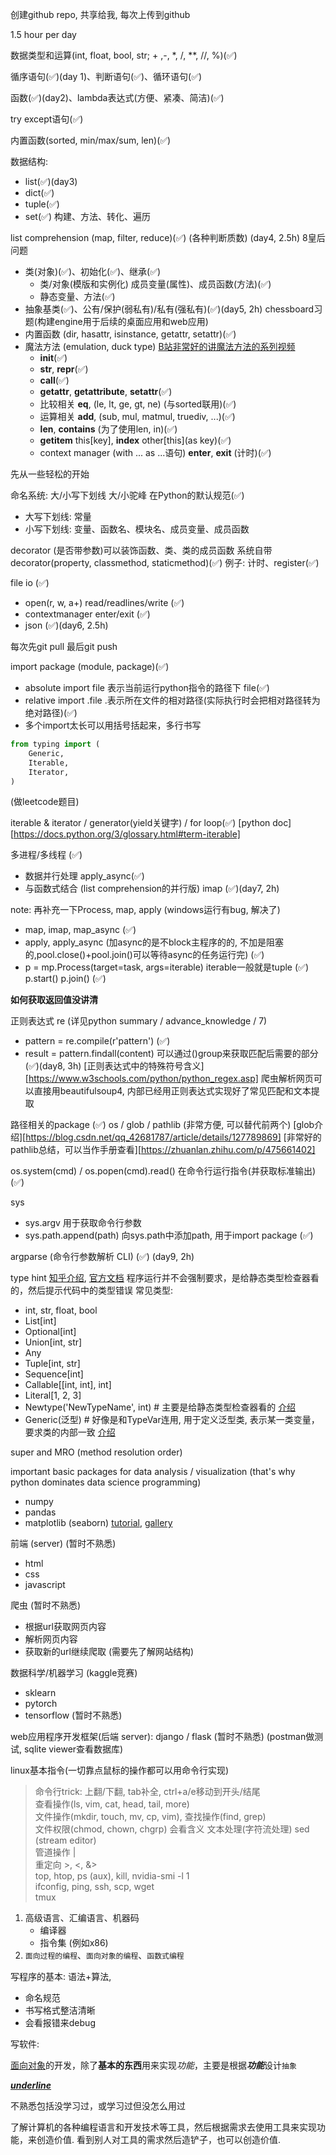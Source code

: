 创建github repo, 共享给我, 每次上传到github

1.5 hour per day

数据类型和运算(int, float, bool, str; + ,-, *, /, **, //, %)(✅)

循序语句(✅)(day 1)、判断语句(✅)、循环语句(✅)   

函数(✅)(day2)、lambda表达式(方便、紧凑、简洁)(✅)

try except语句(✅)

内置函数(sorted, min/max/sum, len)(✅)


数据结构: 
- list(✅)(day3)
- dict(✅)
- tuple(✅)
- set(✅)
构建、方法、转化、遍历   

list comprehension (map, filter, reduce)(✅) (各种判断质数) (day4, 2.5h)
8皇后问题


* 类(对象)(✅)、初始化(✅)、继承(✅)
  * 类/对象(模版和实例化) 成员变量(属性)、成员函数(方法)(✅)
  * 静态变量、方法(✅)
* 抽象基类(✅)、公有/保护(弱私有)/私有(强私有)(✅)(day5, 2h) chessboard习题(构建engine用于后续的桌面应用和web应用)
* 内置函数 (dir, hasattr, isinstance, getattr, setattr)(✅)
* 魔法方法  (emulation, duck type) [B站非常好的讲魔法方法的系列视频][magic_method_bili]
  * __init__(✅)
  * __str__, __repr__(✅)
  * __call__(✅)
  * __getattr__, __getattribute__, __setattr__(✅)
  * 比较相关 __eq__, (le, lt, ge, gt, ne) (与sorted联用)(✅)
  * 运算相关 __add__, (sub, mul, matmul, truediv, ...)(✅)
  * __len__, __contains__ (为了使用len, in)(✅)
  * __getitem__ this[key], __index__ other[this](as key)(✅)
  * context manager (with ... as ...语句) __enter__, __exit__ (计时)(✅)

先从一些轻松的开始 

命名系统: 大/小写下划线 大/小驼峰 在Python的默认规范(✅)
* 大写下划线: 常量
* 小写下划线: 变量、函数名、模块名、成员变量、成员函数

decorator (是否带参数)可以装饰函数、类、类的成员函数  系统自带decorator(property, classmethod, staticmethod)(✅)
例子: 计时、register(✅)

file io (✅)
* open(r, w, a+) read/readlines/write (✅)
* contextmanager enter/exit (✅)
* json (✅)(day6, 2.5h)

每次先git pull 
最后git push

import package (module, package)(✅)
* absolute import file 表示当前运行python指令的路径下 file(✅)
* relative import .file .表示所在文件的相对路径(实际执行时会把相对路径转为绝对路径)(✅)
* 多个import太长可以用括号括起来，多行书写
``` python
from typing import (
    Generic,
    Iterable,
    Iterator,
)
```

(做leetcode题目)

iterable & iterator / generator(yield关键字) / for loop(✅)
[python doc][https://docs.python.org/3/glossary.html#term-iterable]


多进程/多线程 (✅)
* 数据并行处理 apply_async(✅) 
* 与函数式结合 (list comprehension的并行版) imap (✅)(day7, 2h) 

note: 再补充一下Process, map, apply (windows运行有bug, 解决了)
* map, imap, map_async (✅)
* apply, apply_async  (加async的是不block主程序的的, 不加是阻塞的,pool.close()+pool.join()可以等待async的任务运行完) (✅)
* p = mp.Process(target=task, args=iterable) iterable一般就是tuple (✅)
p.start() p.join() (✅)

**如何获取返回值没讲清**

正则表达式 re (详见python summary / advance_knowledge / 7)
* pattern = re.compile(r'pattern') (✅)
* result = pattern.findall(content) 可以通过()group来获取匹配后需要的部分 (✅)(day8, 3h)
[正则表达式中的特殊符号含义][https://www.w3schools.com/python/python_regex.asp] 
爬虫解析网页可以直接用beautifulsoup4, 内部已经用正则表达式实现好了常见匹配和文本提取

路径相关的package (✅)
os / glob / pathlib (非常方便, 可以替代前两个)
[glob介绍][https://blog.csdn.net/qq_42681787/article/details/127789869]
[非常好的pathlib总结，可以当作手册查看][https://zhuanlan.zhihu.com/p/475661402]

os.system(cmd) / os.popen(cmd).read() 在命令行运行指令(并获取标准输出) (✅)

sys
* sys.argv 用于获取命令行参数
* sys.path.append(path) 向sys.path中添加path, 用于import package (✅)

argparse (命令行参数解析 CLI) (✅) (day9, 2h)

type hint [知乎介绍](https://zhuanlan.zhihu.com/p/637347770), [官方文档](https://peps.python.org/pep-0484/) 程序运行并不会强制要求，是给静态类型检查器看的，然后提示代码中的类型错误
常见类型:
* int, str, float, bool
* List[int]
* Optional[int]
* Union[int, str]
* Any
* Tuple[int, str]
* Sequence[int]
* Callable[[int, int], int]
* Literal[1, 2, 3]
* Newtype('NewTypeName', int) # 主要是给静态类型检查器看的 [介绍](http://www.manongjc.com/detail/60-ncokloueevpddvk.html)
* Generic(泛型) # 好像是和TypeVar连用, 用于定义泛型类, 表示某一类变量，要求类的内部一致 [介绍](https://stackoverflow.com/questions/58755948/what-is-the-difference-between-typevar-and-newtype)
  
super and MRO (method resolution order)


important basic packages for data analysis / visualization (that's why python dominates data science programming)
* numpy 
* pandas 
* matplotlib (seaborn) [tutorial](https://matplotlib.org/stable/tutorials/index.html#tutorials), [gallery](https://matplotlib.org/stable/gallery/)

前端 (server) (暂时不熟悉)
* html
* css
* javascript

爬虫 (暂时不熟悉)
* 根据url获取网页内容
* 解析网页内容
* 获取新的url继续爬取 (需要先了解网站结构)

数据科学/机器学习 (kaggle竞赛)
* sklearn
* pytorch
* tensorflow (暂时不熟悉)

web应用程序开发框架(后端 server): django / flask (暂时不熟悉) (postman做测试, sqlite viewer查看数据库)

linux基本指令(一切靠点鼠标的操作都可以用命令行实现)
> 命令行trick: 上翻/下翻, tab补全, ctrl+a/e移动到开头/结尾    
> 查看操作(ls, vim, cat, head, tail, more)   
> 文件操作(mkdir, touch, mv, cp, vim), 查找操作(find, grep)  
> 文件权限(chmod, chown, chgrp) 会看含义 
> 文本处理(字符流处理) sed (stream editor)    
> 管道操作 |   
> 重定向 >, <, &>     
> top, htop, ps (aux), kill, nvidia-smi -l 1   
> ifconfig, ping, ssh, scp, wget     
> tmux   

1. 高级语言、汇编语言、机器码
    * 编译器
    * 指令集 (例如x86)
2. `面向过程的编程`、``面向对象的编程``、```函数式编程```

写程序的基本: 语法+算法, 
* 命名规范
* 书写格式整洁清晰
* 会看报错来debug

写软件: 

[面向对象][website]的开发，除了**基本的东西**用来实现*功能*，主要是根据***功能***设计`抽象`

[website]: https://baike.baidu.com/item/%E9%9D%A2%E5%90%91%E5%AF%B9%E8%B1%A1/2262089?fr=aladdin
[magic_method_bili]: https://www.bilibili.com/video/BV1b84y1e7hG/?spm_id_from=333.788&vd_source=2e11bf5777ff070409e5bbf74862f555
<u>***underline***</u>

不熟悉包括没学习过，或学习过但没怎么用过

了解计算机的各种编程语言和开发技术等工具，然后根据需求去使用工具来实现功能，来创造价值. 看到别人对工具的需求然后造铲子，也可以创造价值.



